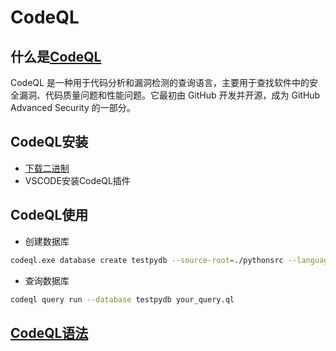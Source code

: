 # CodeQL

## 什么是[CodeQL](https://codeql.github.com/)

CodeQL 是一种用于代码分析和漏洞检测的查询语言，主要用于查找软件中的安全漏洞、代码质量问题和性能问题。它最初由 GitHub 开发并开源，成为 GitHub Advanced Security 的一部分。

## CodeQL安装

* [下载二进制](https://github.com/github/codeql-cli-binaries/releases)
* VSCODE安装CodeQL插件

## CodeQL使用

* 创建数据库

```sh
codeql.exe database create testpydb --source-root=./pythonsrc --language=python
```

* 查询数据库

```sh
codeql query run --database testpydb your_query.ql
```

## [CodeQL语法](https://codeql.github.com/docs/ql-language-reference/about-the-ql-language/)